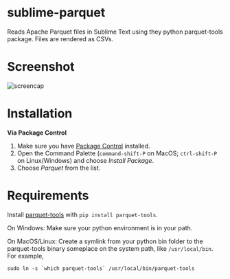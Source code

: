 # sublime-parquet
Reads Apache Parquet files in Sublime Text using they python parquet-tools package. Files are rendered as CSVs.

# Screenshot
![screencap](https://raw.github.com/dogversioning/sublime-parquet-python/main/screencap.png)

# Installation
**Via Package Control**

1. Make sure you have [Package Control](https://packagecontrol.io/installation) installed.
1. Open the Command Palette (`command-shift-P` on MacOS; `ctrl-shift-P` on Linux/Windows) and choose _Install Package_.
1. Choose _Parquet_ from the list.

# Requirements

Install [parquet-tools](https://github.com/ktrueda/parquet-tools) with `pip install parquet-tools`.

On Windows: Make sure your python environment is in your path.

On MacOS/Linux: Create a symlink from your python bin folder to the parquet-tools binary someplace on the system path, like `/usr/local/bin`. For example,
  ```
 sudo ln -s `which parquet-tools` /usr/local/bin/parquet-tools
 ```
